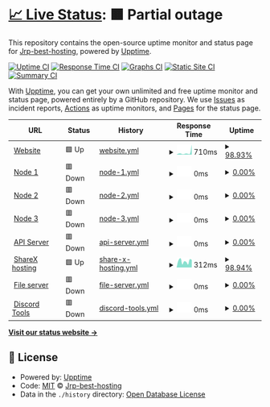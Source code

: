# [📈 Live Status](https://Jrp-best-hosting.github.io/status): <!--live status--> **🟧 Partial outage**

This repository contains the open-source uptime monitor and status page for [Jrp-best-hosting](https://Jrp-best-hosting.github.io/status), powered by [Upptime](https://github.com/upptime/upptime).

[![Uptime CI](https://github.com/Jrp-best-hosting/status/workflows/Uptime%20CI/badge.svg)](https://github.com/Jrp-best-hosting/status/actions?query=workflow%3A%22Uptime+CI%22)
[![Response Time CI](https://github.com/Jrp-best-hosting/status/workflows/Response%20Time%20CI/badge.svg)](https://github.com/Jrp-best-hosting/status/actions?query=workflow%3A%22Response+Time+CI%22)
[![Graphs CI](https://github.com/Jrp-best-hosting/status/workflows/Graphs%20CI/badge.svg)](https://github.com/Jrp-best-hosting/status/actions?query=workflow%3A%22Graphs+CI%22)
[![Static Site CI](https://github.com/Jrp-best-hosting/status/workflows/Static%20Site%20CI/badge.svg)](https://github.com/Jrp-best-hosting/status/actions?query=workflow%3A%22Static+Site+CI%22)
[![Summary CI](https://github.com/Jrp-best-hosting/status/workflows/Summary%20CI/badge.svg)](https://github.com/Jrp-best-hosting/status/actions?query=workflow%3A%22Summary+CI%22)

With [Upptime](https://upptime.js.org), you can get your own unlimited and free uptime monitor and status page, powered entirely by a GitHub repository. We use [Issues](https://github.com/Jrp-best-hosting/status/issues) as incident reports, [Actions](https://github.com/Jrp-best-hosting/status/actions) as uptime monitors, and [Pages](https://Jrp-best-hosting.github.io/status) for the status page.

<!--start: status pages-->
<!-- This summary is generated by Upptime (https://github.com/upptime/upptime) -->
<!-- Do not edit this manually, your changes will be overwritten -->
<!-- prettier-ignore -->
| URL | Status | History | Response Time | Uptime |
| --- | ------ | ------- | ------------- | ------ |
| <img alt="" src="https://favicons.githubusercontent.com/jrp.best" height="13"> [Website](https://jrp.best) | 🟩 Up | [website.yml](https://github.com/Jrp-best-hosting/status/commits/HEAD/history/website.yml) | <details><summary><img alt="Response time graph" src="./graphs/website/response-time-week.png" height="20"> 710ms</summary><br><a href="https://status.jrp.best/history/website"><img alt="Response time 370" src="https://img.shields.io/endpoint?url=https%3A%2F%2Fraw.githubusercontent.com%2FJrp-best-hosting%2Fstatus%2FHEAD%2Fapi%2Fwebsite%2Fresponse-time.json"></a><br><a href="https://status.jrp.best/history/website"><img alt="24-hour response time 188" src="https://img.shields.io/endpoint?url=https%3A%2F%2Fraw.githubusercontent.com%2FJrp-best-hosting%2Fstatus%2FHEAD%2Fapi%2Fwebsite%2Fresponse-time-day.json"></a><br><a href="https://status.jrp.best/history/website"><img alt="7-day response time 710" src="https://img.shields.io/endpoint?url=https%3A%2F%2Fraw.githubusercontent.com%2FJrp-best-hosting%2Fstatus%2FHEAD%2Fapi%2Fwebsite%2Fresponse-time-week.json"></a><br><a href="https://status.jrp.best/history/website"><img alt="30-day response time 373" src="https://img.shields.io/endpoint?url=https%3A%2F%2Fraw.githubusercontent.com%2FJrp-best-hosting%2Fstatus%2FHEAD%2Fapi%2Fwebsite%2Fresponse-time-month.json"></a><br><a href="https://status.jrp.best/history/website"><img alt="1-year response time 370" src="https://img.shields.io/endpoint?url=https%3A%2F%2Fraw.githubusercontent.com%2FJrp-best-hosting%2Fstatus%2FHEAD%2Fapi%2Fwebsite%2Fresponse-time-year.json"></a></details> | <details><summary><a href="https://status.jrp.best/history/website">98.93%</a></summary><a href="https://status.jrp.best/history/website"><img alt="All-time uptime 99.43%" src="https://img.shields.io/endpoint?url=https%3A%2F%2Fraw.githubusercontent.com%2FJrp-best-hosting%2Fstatus%2FHEAD%2Fapi%2Fwebsite%2Fuptime.json"></a><br><a href="https://status.jrp.best/history/website"><img alt="24-hour uptime 100.00%" src="https://img.shields.io/endpoint?url=https%3A%2F%2Fraw.githubusercontent.com%2FJrp-best-hosting%2Fstatus%2FHEAD%2Fapi%2Fwebsite%2Fuptime-day.json"></a><br><a href="https://status.jrp.best/history/website"><img alt="7-day uptime 98.93%" src="https://img.shields.io/endpoint?url=https%3A%2F%2Fraw.githubusercontent.com%2FJrp-best-hosting%2Fstatus%2FHEAD%2Fapi%2Fwebsite%2Fuptime-week.json"></a><br><a href="https://status.jrp.best/history/website"><img alt="30-day uptime 99.56%" src="https://img.shields.io/endpoint?url=https%3A%2F%2Fraw.githubusercontent.com%2FJrp-best-hosting%2Fstatus%2FHEAD%2Fapi%2Fwebsite%2Fuptime-month.json"></a><br><a href="https://status.jrp.best/history/website"><img alt="1-year uptime 99.43%" src="https://img.shields.io/endpoint?url=https%3A%2F%2Fraw.githubusercontent.com%2FJrp-best-hosting%2Fstatus%2FHEAD%2Fapi%2Fwebsite%2Fuptime-year.json"></a></details>
| <img alt="" src="https://favicons.githubusercontent.com/none.jrp.best" height="13"> [Node 1](https://none.jrp.best) | 🟥 Down | [node-1.yml](https://github.com/Jrp-best-hosting/status/commits/HEAD/history/node-1.yml) | <details><summary><img alt="Response time graph" src="./graphs/node-1/response-time-week.png" height="20"> 0ms</summary><br><a href="https://status.jrp.best/history/node-1"><img alt="Response time 181" src="https://img.shields.io/endpoint?url=https%3A%2F%2Fraw.githubusercontent.com%2FJrp-best-hosting%2Fstatus%2FHEAD%2Fapi%2Fnode-1%2Fresponse-time.json"></a><br><a href="https://status.jrp.best/history/node-1"><img alt="24-hour response time 0" src="https://img.shields.io/endpoint?url=https%3A%2F%2Fraw.githubusercontent.com%2FJrp-best-hosting%2Fstatus%2FHEAD%2Fapi%2Fnode-1%2Fresponse-time-day.json"></a><br><a href="https://status.jrp.best/history/node-1"><img alt="7-day response time 0" src="https://img.shields.io/endpoint?url=https%3A%2F%2Fraw.githubusercontent.com%2FJrp-best-hosting%2Fstatus%2FHEAD%2Fapi%2Fnode-1%2Fresponse-time-week.json"></a><br><a href="https://status.jrp.best/history/node-1"><img alt="30-day response time 0" src="https://img.shields.io/endpoint?url=https%3A%2F%2Fraw.githubusercontent.com%2FJrp-best-hosting%2Fstatus%2FHEAD%2Fapi%2Fnode-1%2Fresponse-time-month.json"></a><br><a href="https://status.jrp.best/history/node-1"><img alt="1-year response time 181" src="https://img.shields.io/endpoint?url=https%3A%2F%2Fraw.githubusercontent.com%2FJrp-best-hosting%2Fstatus%2FHEAD%2Fapi%2Fnode-1%2Fresponse-time-year.json"></a></details> | <details><summary><a href="https://status.jrp.best/history/node-1">0.00%</a></summary><a href="https://status.jrp.best/history/node-1"><img alt="All-time uptime 51.67%" src="https://img.shields.io/endpoint?url=https%3A%2F%2Fraw.githubusercontent.com%2FJrp-best-hosting%2Fstatus%2FHEAD%2Fapi%2Fnode-1%2Fuptime.json"></a><br><a href="https://status.jrp.best/history/node-1"><img alt="24-hour uptime 0.00%" src="https://img.shields.io/endpoint?url=https%3A%2F%2Fraw.githubusercontent.com%2FJrp-best-hosting%2Fstatus%2FHEAD%2Fapi%2Fnode-1%2Fuptime-day.json"></a><br><a href="https://status.jrp.best/history/node-1"><img alt="7-day uptime 0.00%" src="https://img.shields.io/endpoint?url=https%3A%2F%2Fraw.githubusercontent.com%2FJrp-best-hosting%2Fstatus%2FHEAD%2Fapi%2Fnode-1%2Fuptime-week.json"></a><br><a href="https://status.jrp.best/history/node-1"><img alt="30-day uptime 1.38%" src="https://img.shields.io/endpoint?url=https%3A%2F%2Fraw.githubusercontent.com%2FJrp-best-hosting%2Fstatus%2FHEAD%2Fapi%2Fnode-1%2Fuptime-month.json"></a><br><a href="https://status.jrp.best/history/node-1"><img alt="1-year uptime 51.67%" src="https://img.shields.io/endpoint?url=https%3A%2F%2Fraw.githubusercontent.com%2FJrp-best-hosting%2Fstatus%2FHEAD%2Fapi%2Fnode-1%2Fuptime-year.json"></a></details>
| <img alt="" src="https://favicons.githubusercontent.com/ntwo.jrp.best" height="13"> [Node 2](http://ntwo.jrp.best) | 🟥 Down | [node-2.yml](https://github.com/Jrp-best-hosting/status/commits/HEAD/history/node-2.yml) | <details><summary><img alt="Response time graph" src="./graphs/node-2/response-time-week.png" height="20"> 0ms</summary><br><a href="https://status.jrp.best/history/node-2"><img alt="Response time 143" src="https://img.shields.io/endpoint?url=https%3A%2F%2Fraw.githubusercontent.com%2FJrp-best-hosting%2Fstatus%2FHEAD%2Fapi%2Fnode-2%2Fresponse-time.json"></a><br><a href="https://status.jrp.best/history/node-2"><img alt="24-hour response time 0" src="https://img.shields.io/endpoint?url=https%3A%2F%2Fraw.githubusercontent.com%2FJrp-best-hosting%2Fstatus%2FHEAD%2Fapi%2Fnode-2%2Fresponse-time-day.json"></a><br><a href="https://status.jrp.best/history/node-2"><img alt="7-day response time 0" src="https://img.shields.io/endpoint?url=https%3A%2F%2Fraw.githubusercontent.com%2FJrp-best-hosting%2Fstatus%2FHEAD%2Fapi%2Fnode-2%2Fresponse-time-week.json"></a><br><a href="https://status.jrp.best/history/node-2"><img alt="30-day response time 0" src="https://img.shields.io/endpoint?url=https%3A%2F%2Fraw.githubusercontent.com%2FJrp-best-hosting%2Fstatus%2FHEAD%2Fapi%2Fnode-2%2Fresponse-time-month.json"></a><br><a href="https://status.jrp.best/history/node-2"><img alt="1-year response time 143" src="https://img.shields.io/endpoint?url=https%3A%2F%2Fraw.githubusercontent.com%2FJrp-best-hosting%2Fstatus%2FHEAD%2Fapi%2Fnode-2%2Fresponse-time-year.json"></a></details> | <details><summary><a href="https://status.jrp.best/history/node-2">0.00%</a></summary><a href="https://status.jrp.best/history/node-2"><img alt="All-time uptime 51.67%" src="https://img.shields.io/endpoint?url=https%3A%2F%2Fraw.githubusercontent.com%2FJrp-best-hosting%2Fstatus%2FHEAD%2Fapi%2Fnode-2%2Fuptime.json"></a><br><a href="https://status.jrp.best/history/node-2"><img alt="24-hour uptime 0.00%" src="https://img.shields.io/endpoint?url=https%3A%2F%2Fraw.githubusercontent.com%2FJrp-best-hosting%2Fstatus%2FHEAD%2Fapi%2Fnode-2%2Fuptime-day.json"></a><br><a href="https://status.jrp.best/history/node-2"><img alt="7-day uptime 0.00%" src="https://img.shields.io/endpoint?url=https%3A%2F%2Fraw.githubusercontent.com%2FJrp-best-hosting%2Fstatus%2FHEAD%2Fapi%2Fnode-2%2Fuptime-week.json"></a><br><a href="https://status.jrp.best/history/node-2"><img alt="30-day uptime 1.38%" src="https://img.shields.io/endpoint?url=https%3A%2F%2Fraw.githubusercontent.com%2FJrp-best-hosting%2Fstatus%2FHEAD%2Fapi%2Fnode-2%2Fuptime-month.json"></a><br><a href="https://status.jrp.best/history/node-2"><img alt="1-year uptime 51.67%" src="https://img.shields.io/endpoint?url=https%3A%2F%2Fraw.githubusercontent.com%2FJrp-best-hosting%2Fstatus%2FHEAD%2Fapi%2Fnode-2%2Fuptime-year.json"></a></details>
| <img alt="" src="https://favicons.githubusercontent.com/ntre.jrp.best" height="13"> [Node 3](http://ntre.jrp.best) | 🟥 Down | [node-3.yml](https://github.com/Jrp-best-hosting/status/commits/HEAD/history/node-3.yml) | <details><summary><img alt="Response time graph" src="./graphs/node-3/response-time-week.png" height="20"> 0ms</summary><br><a href="https://status.jrp.best/history/node-3"><img alt="Response time 137" src="https://img.shields.io/endpoint?url=https%3A%2F%2Fraw.githubusercontent.com%2FJrp-best-hosting%2Fstatus%2FHEAD%2Fapi%2Fnode-3%2Fresponse-time.json"></a><br><a href="https://status.jrp.best/history/node-3"><img alt="24-hour response time 0" src="https://img.shields.io/endpoint?url=https%3A%2F%2Fraw.githubusercontent.com%2FJrp-best-hosting%2Fstatus%2FHEAD%2Fapi%2Fnode-3%2Fresponse-time-day.json"></a><br><a href="https://status.jrp.best/history/node-3"><img alt="7-day response time 0" src="https://img.shields.io/endpoint?url=https%3A%2F%2Fraw.githubusercontent.com%2FJrp-best-hosting%2Fstatus%2FHEAD%2Fapi%2Fnode-3%2Fresponse-time-week.json"></a><br><a href="https://status.jrp.best/history/node-3"><img alt="30-day response time 0" src="https://img.shields.io/endpoint?url=https%3A%2F%2Fraw.githubusercontent.com%2FJrp-best-hosting%2Fstatus%2FHEAD%2Fapi%2Fnode-3%2Fresponse-time-month.json"></a><br><a href="https://status.jrp.best/history/node-3"><img alt="1-year response time 137" src="https://img.shields.io/endpoint?url=https%3A%2F%2Fraw.githubusercontent.com%2FJrp-best-hosting%2Fstatus%2FHEAD%2Fapi%2Fnode-3%2Fresponse-time-year.json"></a></details> | <details><summary><a href="https://status.jrp.best/history/node-3">0.00%</a></summary><a href="https://status.jrp.best/history/node-3"><img alt="All-time uptime 51.67%" src="https://img.shields.io/endpoint?url=https%3A%2F%2Fraw.githubusercontent.com%2FJrp-best-hosting%2Fstatus%2FHEAD%2Fapi%2Fnode-3%2Fuptime.json"></a><br><a href="https://status.jrp.best/history/node-3"><img alt="24-hour uptime 0.00%" src="https://img.shields.io/endpoint?url=https%3A%2F%2Fraw.githubusercontent.com%2FJrp-best-hosting%2Fstatus%2FHEAD%2Fapi%2Fnode-3%2Fuptime-day.json"></a><br><a href="https://status.jrp.best/history/node-3"><img alt="7-day uptime 0.00%" src="https://img.shields.io/endpoint?url=https%3A%2F%2Fraw.githubusercontent.com%2FJrp-best-hosting%2Fstatus%2FHEAD%2Fapi%2Fnode-3%2Fuptime-week.json"></a><br><a href="https://status.jrp.best/history/node-3"><img alt="30-day uptime 1.38%" src="https://img.shields.io/endpoint?url=https%3A%2F%2Fraw.githubusercontent.com%2FJrp-best-hosting%2Fstatus%2FHEAD%2Fapi%2Fnode-3%2Fuptime-month.json"></a><br><a href="https://status.jrp.best/history/node-3"><img alt="1-year uptime 51.67%" src="https://img.shields.io/endpoint?url=https%3A%2F%2Fraw.githubusercontent.com%2FJrp-best-hosting%2Fstatus%2FHEAD%2Fapi%2Fnode-3%2Fuptime-year.json"></a></details>
| <img alt="" src="https://favicons.githubusercontent.com/api.jrp.best" height="13"> [API Server](http://api.jrp.best) | 🟥 Down | [api-server.yml](https://github.com/Jrp-best-hosting/status/commits/HEAD/history/api-server.yml) | <details><summary><img alt="Response time graph" src="./graphs/api-server/response-time-week.png" height="20"> 0ms</summary><br><a href="https://status.jrp.best/history/api-server"><img alt="Response time 132" src="https://img.shields.io/endpoint?url=https%3A%2F%2Fraw.githubusercontent.com%2FJrp-best-hosting%2Fstatus%2FHEAD%2Fapi%2Fapi-server%2Fresponse-time.json"></a><br><a href="https://status.jrp.best/history/api-server"><img alt="24-hour response time 0" src="https://img.shields.io/endpoint?url=https%3A%2F%2Fraw.githubusercontent.com%2FJrp-best-hosting%2Fstatus%2FHEAD%2Fapi%2Fapi-server%2Fresponse-time-day.json"></a><br><a href="https://status.jrp.best/history/api-server"><img alt="7-day response time 0" src="https://img.shields.io/endpoint?url=https%3A%2F%2Fraw.githubusercontent.com%2FJrp-best-hosting%2Fstatus%2FHEAD%2Fapi%2Fapi-server%2Fresponse-time-week.json"></a><br><a href="https://status.jrp.best/history/api-server"><img alt="30-day response time 0" src="https://img.shields.io/endpoint?url=https%3A%2F%2Fraw.githubusercontent.com%2FJrp-best-hosting%2Fstatus%2FHEAD%2Fapi%2Fapi-server%2Fresponse-time-month.json"></a><br><a href="https://status.jrp.best/history/api-server"><img alt="1-year response time 132" src="https://img.shields.io/endpoint?url=https%3A%2F%2Fraw.githubusercontent.com%2FJrp-best-hosting%2Fstatus%2FHEAD%2Fapi%2Fapi-server%2Fresponse-time-year.json"></a></details> | <details><summary><a href="https://status.jrp.best/history/api-server">0.00%</a></summary><a href="https://status.jrp.best/history/api-server"><img alt="All-time uptime 51.67%" src="https://img.shields.io/endpoint?url=https%3A%2F%2Fraw.githubusercontent.com%2FJrp-best-hosting%2Fstatus%2FHEAD%2Fapi%2Fapi-server%2Fuptime.json"></a><br><a href="https://status.jrp.best/history/api-server"><img alt="24-hour uptime 0.00%" src="https://img.shields.io/endpoint?url=https%3A%2F%2Fraw.githubusercontent.com%2FJrp-best-hosting%2Fstatus%2FHEAD%2Fapi%2Fapi-server%2Fuptime-day.json"></a><br><a href="https://status.jrp.best/history/api-server"><img alt="7-day uptime 0.00%" src="https://img.shields.io/endpoint?url=https%3A%2F%2Fraw.githubusercontent.com%2FJrp-best-hosting%2Fstatus%2FHEAD%2Fapi%2Fapi-server%2Fuptime-week.json"></a><br><a href="https://status.jrp.best/history/api-server"><img alt="30-day uptime 1.38%" src="https://img.shields.io/endpoint?url=https%3A%2F%2Fraw.githubusercontent.com%2FJrp-best-hosting%2Fstatus%2FHEAD%2Fapi%2Fapi-server%2Fuptime-month.json"></a><br><a href="https://status.jrp.best/history/api-server"><img alt="1-year uptime 51.67%" src="https://img.shields.io/endpoint?url=https%3A%2F%2Fraw.githubusercontent.com%2FJrp-best-hosting%2Fstatus%2FHEAD%2Fapi%2Fapi-server%2Fuptime-year.json"></a></details>
| <img alt="" src="https://favicons.githubusercontent.com/sharex.jrp.best" height="13"> [ShareX hosting](https://sharex.jrp.best) | 🟩 Up | [share-x-hosting.yml](https://github.com/Jrp-best-hosting/status/commits/HEAD/history/share-x-hosting.yml) | <details><summary><img alt="Response time graph" src="./graphs/share-x-hosting/response-time-week.png" height="20"> 312ms</summary><br><a href="https://status.jrp.best/history/share-x-hosting"><img alt="Response time 736" src="https://img.shields.io/endpoint?url=https%3A%2F%2Fraw.githubusercontent.com%2FJrp-best-hosting%2Fstatus%2FHEAD%2Fapi%2Fshare-x-hosting%2Fresponse-time.json"></a><br><a href="https://status.jrp.best/history/share-x-hosting"><img alt="24-hour response time 414" src="https://img.shields.io/endpoint?url=https%3A%2F%2Fraw.githubusercontent.com%2FJrp-best-hosting%2Fstatus%2FHEAD%2Fapi%2Fshare-x-hosting%2Fresponse-time-day.json"></a><br><a href="https://status.jrp.best/history/share-x-hosting"><img alt="7-day response time 312" src="https://img.shields.io/endpoint?url=https%3A%2F%2Fraw.githubusercontent.com%2FJrp-best-hosting%2Fstatus%2FHEAD%2Fapi%2Fshare-x-hosting%2Fresponse-time-week.json"></a><br><a href="https://status.jrp.best/history/share-x-hosting"><img alt="30-day response time 494" src="https://img.shields.io/endpoint?url=https%3A%2F%2Fraw.githubusercontent.com%2FJrp-best-hosting%2Fstatus%2FHEAD%2Fapi%2Fshare-x-hosting%2Fresponse-time-month.json"></a><br><a href="https://status.jrp.best/history/share-x-hosting"><img alt="1-year response time 736" src="https://img.shields.io/endpoint?url=https%3A%2F%2Fraw.githubusercontent.com%2FJrp-best-hosting%2Fstatus%2FHEAD%2Fapi%2Fshare-x-hosting%2Fresponse-time-year.json"></a></details> | <details><summary><a href="https://status.jrp.best/history/share-x-hosting">98.94%</a></summary><a href="https://status.jrp.best/history/share-x-hosting"><img alt="All-time uptime 99.32%" src="https://img.shields.io/endpoint?url=https%3A%2F%2Fraw.githubusercontent.com%2FJrp-best-hosting%2Fstatus%2FHEAD%2Fapi%2Fshare-x-hosting%2Fuptime.json"></a><br><a href="https://status.jrp.best/history/share-x-hosting"><img alt="24-hour uptime 100.00%" src="https://img.shields.io/endpoint?url=https%3A%2F%2Fraw.githubusercontent.com%2FJrp-best-hosting%2Fstatus%2FHEAD%2Fapi%2Fshare-x-hosting%2Fuptime-day.json"></a><br><a href="https://status.jrp.best/history/share-x-hosting"><img alt="7-day uptime 98.94%" src="https://img.shields.io/endpoint?url=https%3A%2F%2Fraw.githubusercontent.com%2FJrp-best-hosting%2Fstatus%2FHEAD%2Fapi%2Fshare-x-hosting%2Fuptime-week.json"></a><br><a href="https://status.jrp.best/history/share-x-hosting"><img alt="30-day uptime 99.68%" src="https://img.shields.io/endpoint?url=https%3A%2F%2Fraw.githubusercontent.com%2FJrp-best-hosting%2Fstatus%2FHEAD%2Fapi%2Fshare-x-hosting%2Fuptime-month.json"></a><br><a href="https://status.jrp.best/history/share-x-hosting"><img alt="1-year uptime 99.32%" src="https://img.shields.io/endpoint?url=https%3A%2F%2Fraw.githubusercontent.com%2FJrp-best-hosting%2Fstatus%2FHEAD%2Fapi%2Fshare-x-hosting%2Fuptime-year.json"></a></details>
| <img alt="" src="https://favicons.githubusercontent.com/img.jrp.best" height="13"> [File server](https://img.jrp.best) | 🟥 Down | [file-server.yml](https://github.com/Jrp-best-hosting/status/commits/HEAD/history/file-server.yml) | <details><summary><img alt="Response time graph" src="./graphs/file-server/response-time-week.png" height="20"> 0ms</summary><br><a href="https://status.jrp.best/history/file-server"><img alt="Response time 180" src="https://img.shields.io/endpoint?url=https%3A%2F%2Fraw.githubusercontent.com%2FJrp-best-hosting%2Fstatus%2FHEAD%2Fapi%2Ffile-server%2Fresponse-time.json"></a><br><a href="https://status.jrp.best/history/file-server"><img alt="24-hour response time 0" src="https://img.shields.io/endpoint?url=https%3A%2F%2Fraw.githubusercontent.com%2FJrp-best-hosting%2Fstatus%2FHEAD%2Fapi%2Ffile-server%2Fresponse-time-day.json"></a><br><a href="https://status.jrp.best/history/file-server"><img alt="7-day response time 0" src="https://img.shields.io/endpoint?url=https%3A%2F%2Fraw.githubusercontent.com%2FJrp-best-hosting%2Fstatus%2FHEAD%2Fapi%2Ffile-server%2Fresponse-time-week.json"></a><br><a href="https://status.jrp.best/history/file-server"><img alt="30-day response time 0" src="https://img.shields.io/endpoint?url=https%3A%2F%2Fraw.githubusercontent.com%2FJrp-best-hosting%2Fstatus%2FHEAD%2Fapi%2Ffile-server%2Fresponse-time-month.json"></a><br><a href="https://status.jrp.best/history/file-server"><img alt="1-year response time 180" src="https://img.shields.io/endpoint?url=https%3A%2F%2Fraw.githubusercontent.com%2FJrp-best-hosting%2Fstatus%2FHEAD%2Fapi%2Ffile-server%2Fresponse-time-year.json"></a></details> | <details><summary><a href="https://status.jrp.best/history/file-server">0.00%</a></summary><a href="https://status.jrp.best/history/file-server"><img alt="All-time uptime 47.28%" src="https://img.shields.io/endpoint?url=https%3A%2F%2Fraw.githubusercontent.com%2FJrp-best-hosting%2Fstatus%2FHEAD%2Fapi%2Ffile-server%2Fuptime.json"></a><br><a href="https://status.jrp.best/history/file-server"><img alt="24-hour uptime 0.00%" src="https://img.shields.io/endpoint?url=https%3A%2F%2Fraw.githubusercontent.com%2FJrp-best-hosting%2Fstatus%2FHEAD%2Fapi%2Ffile-server%2Fuptime-day.json"></a><br><a href="https://status.jrp.best/history/file-server"><img alt="7-day uptime 0.00%" src="https://img.shields.io/endpoint?url=https%3A%2F%2Fraw.githubusercontent.com%2FJrp-best-hosting%2Fstatus%2FHEAD%2Fapi%2Ffile-server%2Fuptime-week.json"></a><br><a href="https://status.jrp.best/history/file-server"><img alt="30-day uptime 1.38%" src="https://img.shields.io/endpoint?url=https%3A%2F%2Fraw.githubusercontent.com%2FJrp-best-hosting%2Fstatus%2FHEAD%2Fapi%2Ffile-server%2Fuptime-month.json"></a><br><a href="https://status.jrp.best/history/file-server"><img alt="1-year uptime 47.28%" src="https://img.shields.io/endpoint?url=https%3A%2F%2Fraw.githubusercontent.com%2FJrp-best-hosting%2Fstatus%2FHEAD%2Fapi%2Ffile-server%2Fuptime-year.json"></a></details>
| <img alt="" src="https://favicons.githubusercontent.com/dtools.givinghawk.xyz" height="13"> [Discord Tools](https://dtools.givinghawk.xyz) | 🟥 Down | [discord-tools.yml](https://github.com/Jrp-best-hosting/status/commits/HEAD/history/discord-tools.yml) | <details><summary><img alt="Response time graph" src="./graphs/discord-tools/response-time-week.png" height="20"> 0ms</summary><br><a href="https://status.jrp.best/history/discord-tools"><img alt="Response time 791" src="https://img.shields.io/endpoint?url=https%3A%2F%2Fraw.githubusercontent.com%2FJrp-best-hosting%2Fstatus%2FHEAD%2Fapi%2Fdiscord-tools%2Fresponse-time.json"></a><br><a href="https://status.jrp.best/history/discord-tools"><img alt="24-hour response time 0" src="https://img.shields.io/endpoint?url=https%3A%2F%2Fraw.githubusercontent.com%2FJrp-best-hosting%2Fstatus%2FHEAD%2Fapi%2Fdiscord-tools%2Fresponse-time-day.json"></a><br><a href="https://status.jrp.best/history/discord-tools"><img alt="7-day response time 0" src="https://img.shields.io/endpoint?url=https%3A%2F%2Fraw.githubusercontent.com%2FJrp-best-hosting%2Fstatus%2FHEAD%2Fapi%2Fdiscord-tools%2Fresponse-time-week.json"></a><br><a href="https://status.jrp.best/history/discord-tools"><img alt="30-day response time 0" src="https://img.shields.io/endpoint?url=https%3A%2F%2Fraw.githubusercontent.com%2FJrp-best-hosting%2Fstatus%2FHEAD%2Fapi%2Fdiscord-tools%2Fresponse-time-month.json"></a><br><a href="https://status.jrp.best/history/discord-tools"><img alt="1-year response time 791" src="https://img.shields.io/endpoint?url=https%3A%2F%2Fraw.githubusercontent.com%2FJrp-best-hosting%2Fstatus%2FHEAD%2Fapi%2Fdiscord-tools%2Fresponse-time-year.json"></a></details> | <details><summary><a href="https://status.jrp.best/history/discord-tools">0.00%</a></summary><a href="https://status.jrp.best/history/discord-tools"><img alt="All-time uptime 46.53%" src="https://img.shields.io/endpoint?url=https%3A%2F%2Fraw.githubusercontent.com%2FJrp-best-hosting%2Fstatus%2FHEAD%2Fapi%2Fdiscord-tools%2Fuptime.json"></a><br><a href="https://status.jrp.best/history/discord-tools"><img alt="24-hour uptime 0.00%" src="https://img.shields.io/endpoint?url=https%3A%2F%2Fraw.githubusercontent.com%2FJrp-best-hosting%2Fstatus%2FHEAD%2Fapi%2Fdiscord-tools%2Fuptime-day.json"></a><br><a href="https://status.jrp.best/history/discord-tools"><img alt="7-day uptime 0.00%" src="https://img.shields.io/endpoint?url=https%3A%2F%2Fraw.githubusercontent.com%2FJrp-best-hosting%2Fstatus%2FHEAD%2Fapi%2Fdiscord-tools%2Fuptime-week.json"></a><br><a href="https://status.jrp.best/history/discord-tools"><img alt="30-day uptime 1.38%" src="https://img.shields.io/endpoint?url=https%3A%2F%2Fraw.githubusercontent.com%2FJrp-best-hosting%2Fstatus%2FHEAD%2Fapi%2Fdiscord-tools%2Fuptime-month.json"></a><br><a href="https://status.jrp.best/history/discord-tools"><img alt="1-year uptime 46.53%" src="https://img.shields.io/endpoint?url=https%3A%2F%2Fraw.githubusercontent.com%2FJrp-best-hosting%2Fstatus%2FHEAD%2Fapi%2Fdiscord-tools%2Fuptime-year.json"></a></details>

<!--end: status pages-->

[**Visit our status website →**](https://Jrp-best-hosting.github.io/status)

## 📄 License

- Powered by: [Upptime](https://github.com/upptime/upptime)
- Code: [MIT](./LICENSE) © [Jrp-best-hosting](https://Jrp-best-hosting.github.io/status)
- Data in the `./history` directory: [Open Database License](https://opendatacommons.org/licenses/odbl/1-0/)
